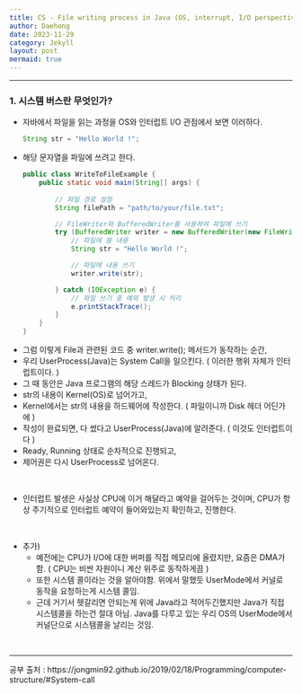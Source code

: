 ```yaml
---
title: CS - File writing process in Java (OS, interrupt, I/O perspective)
author: Daehong
date: 2023-11-29
category: Jekyll
layout: post
mermaid: true
---
```


<hr>

### 1. 시스템 버스란 무엇인가?
* 자바에서 파일을 읽는 과정을 OS와 인터럽트 I/O 관점에서 보면 이러하다.
	```java
	String str = "Hello World !";
	```
* 해당 문자열을 파일에 쓰려고 한다.
	```java
	public class WriteToFileExample {
		public static void main(String[] args) {
		
			// 파일 경로 설정
			String filePath = "path/to/your/file.txt";

			// FileWriter와 BufferedWriter를 사용하여 파일에 쓰기
			try (BufferedWriter writer = new BufferedWriter(new FileWriter(filePath))) {
				// 파일에 쓸 내용
				String str = "Hello World !";

				// 파일에 내용 쓰기
				writer.write(str);

			} catch (IOException e) {
				// 파일 쓰기 중 예외 발생 시 처리
				e.printStackTrace();
			}
		}
	}
	```
* 그럼 이렇게 File과 관련된 코드 중 writer.write(); 메서드가 동작하는 순간,
* 우리 UserProcess(Java)는 System Call을 일으킨다. ( 이러한 행위 자체가 인터럽트이다. )
* 그 때 동안은 Java 프로그램의 해당 스레드가 Blocking 상태가 된다.
* str의 내용이 Kernel(OS)로 넘어가고,
* Kernel에서는 str의 내용을 하드웨어에 작성한다. ( 파일이니까 Disk 헤더 어딘가에 )
* 작성이 완료되면, 다 썼다고 UserProcess(Java)에 알려준다. ( 이것도 인터럽트이다 )
* Ready, Running 상태로 순차적으로 진행되고,
* 제어권은 다시 UserProcess로 넘어온다.

<br>

* 인터럽트 발생은 사실상 CPU에 이거 해달라고 예약을 걸어두는 것이며, CPU가 항상 주기적으로 인터럽트 예약이 들어와있는지 확인하고, 진행한다.

<br>

* 추가)
	* 예전에는 CPU가 I/O에 대한 버퍼를 직접 메모리에 올렸지만, 요즘은 DMA가 함. ( CPU는 비싼 자원이니 계산 위주로 동작하게끔 )
	* 또한 시스템 콜이라는 것을 알아야함. 위에서 말했듯 UserMode에서 커널로 동작을 요청하는게 시스템 콜임.
	* 근데 거기서 헷갈리면 안되는게 위에 Java라고 적어두긴했지만 Java가 직접 시스템콜을 하는건 절대 아님. Java를 다루고 있는 우리 OS의 UserMode에서 커널단으로 시스템콜을 날리는 것임.

<br>
<hr>
공부 출처 : https://jongmin92.github.io/2019/02/18/Programming/computer-structure/#System-call

<br>
<br>
<br>
<br>
<br>